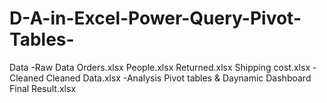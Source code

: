 # D-A-in-Excel-Power-Query-Pivot-Tables-
Data
-Raw Data
Orders.xlsx
People.xlsx
Returned.xlsx
Shipping cost.xlsx
-Cleaned 
Cleaned Data.xlsx
-Analysis
Pivot tables & Daynamic Dashboard
Final Result.xlsx
